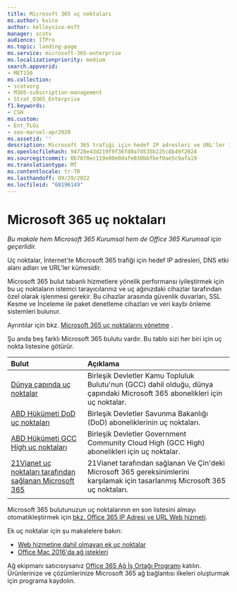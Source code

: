 ```yaml
---
title: Microsoft 365 uç noktaları
ms.author: kvice
author: kelleyvice-msft
manager: scotv
audience: ITPro
ms.topic: landing-page
ms.service: microsoft-365-enterprise
ms.localizationpriority: medium
search.appverid:
- MET150
ms.collection:
- scotvorg
- M365-subscription-management
- Strat_O365_Enterprise
f1.keywords:
- CSH
ms.custom:
- Ent_TLGs
- seo-marvel-apr2020
ms.assetid: ''
description: Microsoft 365 trafiği için hedef IP adresleri ve URL'ler için, farklı Microsoft 365 bulutlarının İnternet uç noktaları için bu makale listesini kullanın.
ms.openlocfilehash: 94728e43d219f9f36fd0a7d535b225c8b49f2024
ms.sourcegitcommit: 0b7070ec119e00e0dafe030bbfbef0ae5c9afa19
ms.translationtype: MT
ms.contentlocale: tr-TR
ms.lasthandoff: 09/29/2022
ms.locfileid: "68196149"
---
```

# <a name="microsoft-365-endpoints"></a>Microsoft 365 uç noktaları

*Bu makale hem Microsoft 365 Kurumsal hem de Office 365 Kurumsal için geçerlidir.*

Uç noktalar, İnternet'te Microsoft 365 trafiği için hedef IP adresleri, DNS etki alanı adları ve URL'ler kümesidir. 

Microsoft 365 bulut tabanlı hizmetlere yönelik performansı iyileştirmek için bu uç noktaların istemci tarayıcılarınız ve uç ağınızdaki cihazlar tarafından özel olarak işlenmesi gerekir. Bu cihazlar arasında güvenlik duvarları, SSL Kesme ve İnceleme ile paket denetleme cihazları ve veri kaybı önleme sistemleri bulunur.

Ayrıntılar için bkz. [Microsoft 365 uç noktalarını yönetme](managing-office-365-endpoints.md) .

Şu anda beş farklı Microsoft 365 bulutu vardır. Bu tablo sizi her biri için uç nokta listesine götürür.

| Bulut | Açıklama |
|:-------|:-----|
| [Dünya çapında uç noktalar](urls-and-ip-address-ranges.md) | Birleşik Devletler Kamu Topluluk Bulutu'nun (GCC) dahil olduğu, dünya çapındaki Microsoft 365 abonelikleri için uç noktalar. |
| [ABD Hükümeti DoD uç noktaları](microsoft-365-u-s-government-dod-endpoints.md) | Birleşik Devletler Savunma Bakanlığı (DoD) aboneliklerinin uç noktaları. |
| [ABD Hükümeti GCC High uç noktaları](microsoft-365-u-s-government-gcc-high-endpoints.md) | Birleşik Devletler Government Community Cloud High (GCC High) abonelikleri için uç noktalar. |
| [21Vianet uç noktaları tarafından sağlanan Microsoft 365](urls-and-ip-address-ranges-21vianet.md) | 21Vianet tarafından sağlanan Ve Çin'deki Microsoft 365 gereksinimlerini karşılamak için tasarlanmış Microsoft 365 uç noktaları. |
|||

Microsoft 365 bulutunuzun uç noktalarının en son listesini almayı otomatikleştirmek için [bkz. Office 365 IP Adresi ve URL Web hizmeti](microsoft-365-ip-web-service.md).

Ek uç noktalar için şu makalelere bakın:

- [Web hizmetine dahil olmayan ek uç noktalar](additional-office365-ip-addresses-and-urls.md)
- [Office Mac 2016'da ağ istekleri](network-requests-in-office-2016-for-mac.md)

Ağ ekipmanı satıcısıysanız [Office 365 Ağ İş Ortağı Programı](microsoft-365-networking-partner-program.md) katılın. Ürünlerinize ve çözümlerinize Microsoft 365 ağ bağlantısı ilkeleri oluşturmak için programa kaydolın. 
